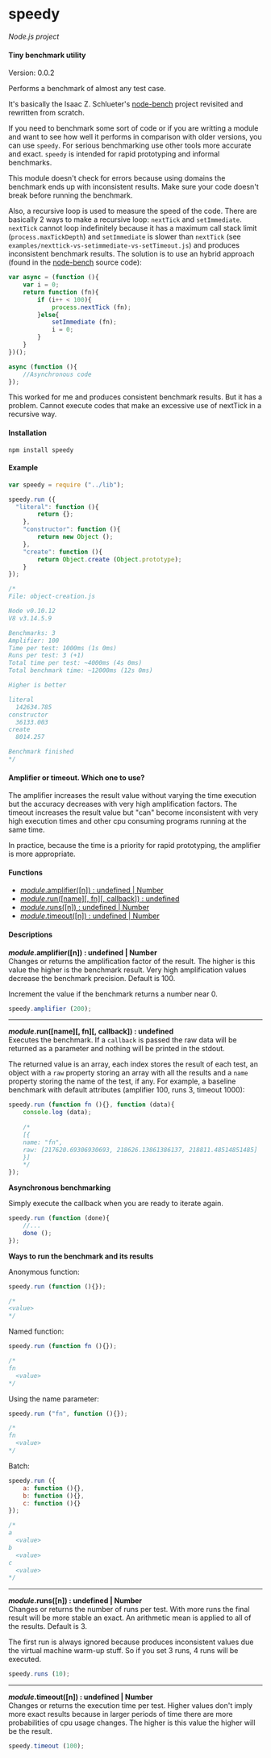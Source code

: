 speedy
======

_Node.js project_

#### Tiny benchmark utility ####

Version: 0.0.2

Performs a benchmark of almost any test case.

It's basically the Isaac Z. Schlueter's [node-bench](https://github.com/isaacs/node-bench) project revisited and rewritten from scratch.

If you need to benchmark some sort of code or if you are writting a module and want to see how well it performs in comparison with older versions, you can use `speedy`. For serious benchmarking use other tools more accurate and exact. `speedy` is intended for rapid prototyping and informal benchmarks.

This module doesn't check for errors because using domains the benchmark ends up with inconsistent results. Make sure your code doesn't break before running the benchmark.

Also, a recursive loop is used to measure the speed of the code. There are basically 2 ways to make a recursive loop: `nextTick` and `setImmediate`. `nextTick` cannot loop indefinitely because it has a maximum call stack limit (`process.maxTickDepth`) and `setImmediate` is slower than `nextTick` (see `examples/nexttick-vs-setimmediate-vs-setTimeout.js`) and produces inconsistent benchmark results. The solution is to use an hybrid approach (found in the [node-bench](https://github.com/isaacs/node-bench) source code):

```javascript
var async = (function (){
	var i = 0;
	return function (fn){
		if (i++ < 100){
			process.nextTick (fn);
		}else{
			setImmediate (fn);
			i = 0;
		}
	}
})();

async (function (){
	//Asynchronous code
});
```

This worked for me and produces consistent benchmark results. But it has a problem. Cannot execute codes that make an excessive use of nextTick in a recursive way.

#### Installation ####

```
npm install speedy
```

#### Example ####

```javascript
var speedy = require ("../lib");

speedy.run ({
  "literal": function (){
		return {};
	},
	"constructor": function (){
		return new Object ();
	},
	"create": function (){
		return Object.create (Object.prototype);
	}
});

/*
File: object-creation.js

Node v0.10.12
V8 v3.14.5.9

Benchmarks: 3
Amplifier: 100
Time per test: 1000ms (1s 0ms)
Runs per test: 3 (+1)
Total time per test: ~4000ms (4s 0ms)
Total benchmark time: ~12000ms (12s 0ms)

Higher is better

literal
  142634.785
constructor
  36133.003
create
  8014.257

Benchmark finished
*/
```

#### Amplifier or timeout. Which one to use? ####

The amplifier increases the result value without varying the time execution but the accuracy decreases with very high amplification factors.
The timeout increases the result value but "can" become inconsistent with very high execution times and other cpu consuming programs running at the same time.

In practice, because the time is a priority for rapid prototyping, the amplifier is more appropriate.

#### Functions ####

- [_module_.amplifier([n]) : undefined | Number](#amplifier)
- [_module_.run([name][, fn][, callback]) : undefined](#run)
- [_module_.runs([n]) : undefined | Number](#runs)
- [_module_.timeout([n]) : undefined | Number](#timeout)

#### Descriptions ####

<a name="amplifier"></a>
___module_.amplifier([n]) : undefined | Number__  
Changes or returns the amplification factor of the result. The higher is this value the higher is the benchmark result. Very high amplification values decrease the benchmark precision. Default is 100.

Increment the value if the benchmark returns a number near 0.

```javascript
speedy.amplifier (200);
```

---

<a name="run"></a>
___module_.run([name][, fn][, callback]) : undefined__  
Executes the benchmark. If a `callback` is passed the raw data will be returned as a parameter and nothing will be printed in the stdout.

The returned value is an array, each index stores the result of each test, an object with a `raw` property storing an array with all the results and a `name` property storing the name of the test, if any. For example, a baseline benchmark with default attributes (amplifier 100, runs 3, timeout 1000):

```javascript
speedy.run (function fn (){}, function (data){
	console.log (data);
	
	/*
	[{
    name: "fn",
    raw: [217620.69306930693, 218626.13861386137, 218811.48514851485]
	}]
	*/
});
```

__Asynchronous benchmarking__

Simply execute the callback when you are ready to iterate again.

```javascript
speedy.run (function (done){
	//...
	done ();
});
```

__Ways to run the benchmark and its results__

Anonymous function:

```javascript
speedy.run (function (){});

/*
<value>
*/
```

Named function:

```javascript
speedy.run (function fn (){});

/*
fn
  <value>
*/
```

Using the name parameter:

```javascript
speedy.run ("fn", function (){});

/*
fn
  <value>
*/
```

Batch:

```javascript
speedy.run ({
	a: function (){},
	b: function (){},
	c: function (){}
});

/*
a
  <value>
b
  <value>
c
  <value>
*/
```

---

<a name="runs"></a>
___module_.runs([n]) : undefined | Number__  
Changes or returns the number of runs per test. With more runs the final result will be more stable an exact. An arithmetic mean is applied to all of the results. Default is 3.

The first run is always ignored because produces inconsistent values due the virtual machine warm-up stuff. So if you set 3 runs, 4 runs will be executed.

```javascript
speedy.runs (10);
```

---

<a name="timeout"></a>
___module_.timeout([n]) : undefined | Number__  
Changes or returns the execution time per test. Higher values don't imply more exact results because in larger periods of time there are more probabilities of cpu usage changes. The higher is this value the higher will be the result.

```javascript
speedy.timeout (100);
```